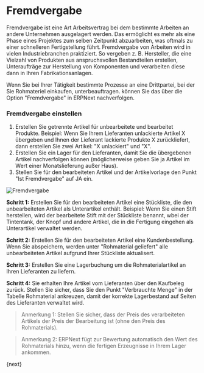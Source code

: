 <!-- add-breadcrumbs -->
# Fremdvergabe


Fremdvergabe ist eine Art Arbeitsvertrag bei dem bestimmte Arbeiten an andere Unternehmen ausgelagert werden. Das ermöglicht es mehr als eine Phase eines Projektes zum selben Zeitpunkt abzuarbeiten, was oftmals zu einer schnelleren Fertigstellung führt. Fremdvergabe von Arbeiten wird in vielen Industriebranchen praktiziert. So vergeben z. B. Hersteller, die eine Vielzahl von Produkten aus anspruchsvollen Bestandteilen erstellen, Unteraufträge zur Herstellung von Komponenten und verarbeiten diese dann in Ihren Fabrikationsanlagen.

Wenn Sie bei Ihrer Tätigkeit bestimmte Prozesse an eine Drittpartei, bei der Sie Rohmateriel einkaufen, unterbeauftragen. können Sie das über die Option "Fremdvergabe" in ERPNext nachverfolgen.

### Fremdvergabe einstellen

1. Erstellen Sie getrennte Artikel für unbearbeitete und bearbeitet Produkte. Beispiel: Wenn Sie Ihrem Lieferanten unlackierte Artikel X übergeben und Ihnen der Lieferant lackierte Produkte X zurückliefert, dann erstellen Sie zwei Artikel: "X unlackiert" und "X".
2. Erstellen Sie ein Lager für den Lieferanten, damit Sie die übergebenen Artikel nachverfolgen können (möglicherweise geben Sie ja Artikel im Wert einer Monatslieferung außer Haus).
3. Stellen Sie für den bearbeiteten Artikel  und der Artikelvorlage den Punkt "Ist Fremdvergabe" auf JA ein.

<img class="screenshot" alt="Fremdvergabe" src="{{docs_base_url}}/v12/assets/img/manufacturing/subcontract.png">


**Schritt 1:** Erstellen Sie für den bearbeiteten Artikel eine Stückliste, die den unbearbeiteten Artikel als Unterartikel enthält. Beispiel: Wenn Sie einen Stift herstellen, wird der bearbeitete Stift mit der Stückliste benannt, wbei der Tintentank, der Knopf und andere Artikel, die in die Fertigung eingehen als Unterartikel verwaltet werden.

**Schritt 2:** Erstellen Sie für den bearbeiteten Artikel eine Kundenbestellung. Wenn Sie abspeichern, werden unter "Rohmaterial geliefert" alle unbearbeiteten Artikel aufgrund Ihrer Stückliste aktualisert.

**Schritt 3:** Erstellen Sie eine Lagerbuchung um die Rohmaterialartikel an Ihren Lieferanten zu liefern.

**Schritt 4:** Sie erhalten Ihre Artikel vom Lieferanten über den Kaufbeleg zurück. Stellen Sie sicher, dass Sie den Punkt "Verbrauchte Menge" in der Tabelle Rohmaterial ankreuzen, damit der korrekte Lagerbestand auf Seiten des Lieferanten verwaltet wird.

> Anmerkung 1: Stellen Sie sicher, dass der Preis des verarbeiteten Artikels der Preis der Bearbeitung ist (ohne den Preis des Rohmaterials).

> Anmerkung 2: ERPNext fügt zur Bewertung automatisch den Wert des Rohmaterials hinzu, wenn die fertigen Erzeugnisse in Ihrem Lager ankommen.

{next}

